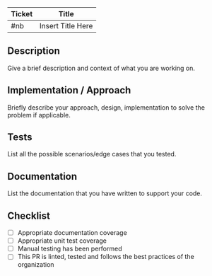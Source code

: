 | Ticket | Title             |
| ------ | ----------------- |
| #nb    | Insert Title Here |

## Description

Give a brief description and context of what you are working on.

## Implementation / Approach

Briefly describe your approach, design, implementation to solve the problem if applicable.

## Tests

List all the possible scenarios/edge cases that you tested.

## Documentation

List the documentation that you have written to support your code.

## Checklist

- [ ] Appropriate documentation coverage
- [ ] Appropriate unit test coverage
- [ ] Manual testing has been performed
- [ ] This PR is linted, tested and follows the best practices of the organization
